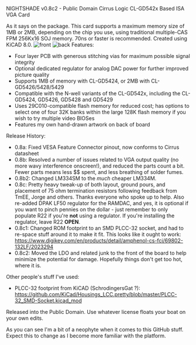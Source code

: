 NIGHTSHADE v0.8c2 - Public Domain Cirrus Logic CL-GD542x Based ISA VGA Card

As it says on the package. This card supports a maximum memory size of 1MB or 2MB, depending on the chip you use, using traditional multiple-CAS FPM 256Kx16 SOJ memory. 70ns or faster is recommended.
Created using KiCAD 8.0.
![front](https://github.com/user-attachments/assets/2142ed8a-ebb0-44f0-831b-1e7af9931ad3)
![back](https://github.com/user-attachments/assets/518112d4-c9e9-4acd-aab4-bc4d20442333)
Features:
- Four layer PCB with generous stitching vias for maximum possible signal integrity
- Optional dedicated regulator for analog DAC power for further improved picture quality
- Supports 1MB of memory with CL-GD5424, or 2MB with CL-GD5426/5428/5429
- Compatible with the N-well variants of the CL-GD542x, including the CL-GD5424, GD5426, GD5428 and GD5429
- Uses 29C010-compatible flash memory for reduced cost; has options to select one of four 32K banks within the large 128K flash memory if you wish to try multiple video BIOSes
- Features my own hand-drawn artwork on back of board

Release History:
- 0.8a: Fixed VESA Feature Connector pinout, now conforms to Cirrus datasheet
- 0.8b: Resolved a number of issues related to VGA output quality (no more wavy interference onscreen!), and reduced the parts count a bit. Fewer parts means less $$ spent, and less breathing of solder fumes.
- 0.8b2: Changed LM334SM to the _much_ cheaper LM334M.
- 0.8c: Pretty heavy tweak-up of both layout, ground pours, and placement of 75 ohm termination resistors following feedback from TmEE, Jorge and others. Thanks everyone who spoke up to help.
Also re-added DPAK LF50 regulator for the RAMDAC, and yes, it is optional if you want to pinch pennies on the dollar - just remember to only populate R22 if you're **not** using a regulator. If you're installing the regulator, leave R22 **OPEN**.
- 0.8c1: Changed ROM footprint to an SMD PLCC-32 socket, and had to re-space stuff around it to make it fit. This looks like it ought to work: https://www.digikey.com/en/products/detail/amphenol-cs-fci/69802-132LF/2023294
- 0.8c2: Moved the LDO and related junk to the front of the board to help minimize the potential for damage. Hopefully things don't get too hot, where it is.

Other people's stuff I've used:
- PLCC-32 footprint from KiCAD (SchrodingersGat ?): https://github.com/KiCad/Housings_LCC.pretty/blob/master/PLCC-32_SMD-Socket.kicad_mod

Released into the Public Domain. Use whatever license floats your boat on your own edits.

As you can see I'm a bit of a neophyte when it comes to this GitHub stuff.
Expect this to change as I become more familiar with the platform.
